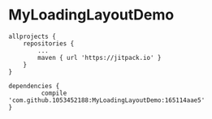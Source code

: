 # MyLoadingLayoutDemo
	allprojects {
		repositories {
			...
			maven { url 'https://jitpack.io' }
		}
	}
  
  	dependencies {
	         compile 'com.github.1053452188:MyLoadingLayoutDemo:165114aae5'
	}
